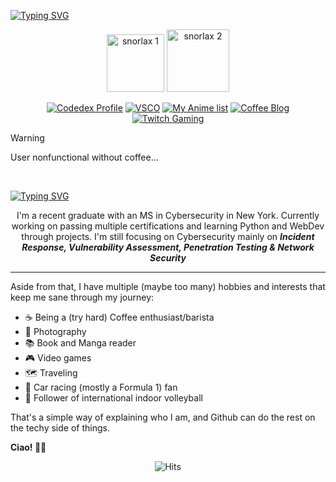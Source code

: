 [![Typing SVG](https://readme-typing-svg.demolab.com?font=Silkscreen&size=55&pause=800&color=29738e&center=true&random=false&width=1081&height=101&lines=Hello%2C+I'm+Gabie!+%F0%9F%91%8B%F0%9F%8F%BB;Aspiring+Cybersecurity+Pro+%F0%9F%91%A9%F0%9F%8F%BB%E2%80%8D%F0%9F%92%BB)](https://git.io/typing-svg)

<!-- SNORLAX -->

<p align="center">
  <img src="https://github.com/gabizzle/gabizzle/assets/67624149/0d46fccd-7a59-4427-9591-02ffafbccc56" alt="snorlax 1" width="92">
  <img src="https://github.com/gabizzle/gabizzle/assets/67624149/f9926d16-8b46-4e94-8ef1-8760e2f2b3fd" alt="snorlax 2" width="100">
</p>

<!-- BUTTONS -->

<div align="center">
  
  [![Codedex Profile](https://img.shields.io/badge/Codedex_Profile-29738e)](https://www.codedex.io/@gabizzle)
  [![VSCO](https://img.shields.io/badge/VSCO_Photography_Profile-5f96aa)](https://vsco.co/gabie-uy/gallery)
  [![My Anime list](https://img.shields.io/badge/My_Anime_List-f1e5d7)](https://myanimelist.net/animelist/gabizzle?status=2)
  [![Coffee Blog](https://img.shields.io/badge/Coffee_Blog-cec1b8)]()
  [![Twitch Gaming](https://img.shields.io/badge/Twitch_Gaming-7f6f62)](https://www.twitch.tv/gabizzle11)

</div>

<!-- CONTENT WARNING -->

> [!WARNING]
> User nonfunctional without coffee...
<br>

<!-- ABOUT ME -->

[![Typing SVG](https://readme-typing-svg.demolab.com?font=Silkscreen&size=35&pause=400&color=29738E&random=false&width=1081&height=51&lines=About+Me)](https://git.io/typing-svg)

<p align="center">
  I'm a recent graduate with an MS in Cybersecurity in New York. Currently working on passing multiple certifications and learning Python and WebDev through projects. I'm still focusing on Cybersecurity mainly on <b><i>Incident Response, Vulnerability Assessment, Penetration Testing & Network Security</i></b>
</p>

-----

Aside from that, I have multiple (maybe too many) hobbies and interests that keep me sane through my journey:

 - ☕ Being a (try hard) Coffee enthusiast/barista
 - 📸 Photography
 - 📚 Book and Manga reader
- 🎮 Video games
- 🗺 Traveling
- 🏁 Car racing (mostly a Formula 1) fan
- 🏐 Follower of international indoor volleyball

That's a simple way of explaining who I am, and Github can do the rest on the techy side of things.

**Ciao! 👋🏻** 

<!-- HITS -->

<div align="center">
  <img src="https://hits.sh/github.com/gabizzle/gabizzle.svg?label=Visitors&color=f1e5d7&labelColor=29738e" alt="Hits">  
</div>
